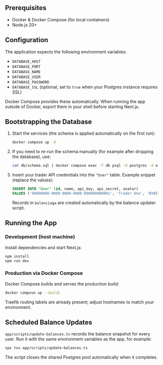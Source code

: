 ## Prerequisites

- Docker & Docker Compose (for local containers)
- Node.js 20+

## Configuration

The application expects the following environment variables:

- `DATABASE_HOST`
- `DATABASE_PORT`
- `DATABASE_NAME`
- `DATABASE_USER`
- `DATABASE_PASSWORD`
- `DATABASE_SSL` (optional, set to `true` when your Postgres instance requires SSL)

Docker Compose provides these automatically. When running the app outside of Docker, export them in your shell before starting Next.js.

## Bootstrapping the Database

1. Start the services (the schema is applied automatically on the first run):

   ```bash
   docker compose up -d
   ```

2. If you need to re-run the schema manually (for example after dropping the database), use:

   ```bash
   cat db/schema.sql | docker compose exec -T db psql -U postgres -d edx
   ```

3. Insert your trader API credentials into the `"User"` table. Example snippet (replace the values):

   ```sql
   INSERT INTO "User" (id, name, api_key, api_secret, avatar)
   VALUES ('00000000-0000-0000-0000-000000000001', 'Trader One', 'BYBIT_KEY', 'BYBIT_SECRET', NULL);
   ```

   Records in `balenciaga` are created automatically by the balance updater script.

## Running the App

### Development (host machine)

Install dependencies and start Next.js:

```bash
npm install
npm run dev
```

### Production via Docker Compose

Docker Compose builds and serves the production build:

```bash
docker compose up --build
```

Traefik routing labels are already present; adjust hostnames to match your environment.

## Scheduled Balance Updates

`app/scripts/update-balances.ts` records the balance snapshot for every user. Run it with the same environment variables as the app, for example:

```bash
npx tsx app/scripts/update-balances.ts
```

The script closes the shared Postgres pool automatically when it completes.
